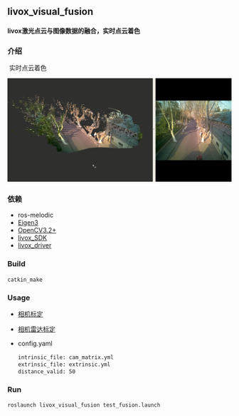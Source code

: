 ## livox_visual_fusion

#### livox激光点云与图像数据的融合，实时点云着色

### 介绍

​	实时点云着色

![三维信息采集与处理](${image}/三维信息采集与处理-1635996193395.png)

### 依赖

- ros-melodic
- [Eigen3](https://github.com/artsy/eigen)
- [OpenCV3.2+](https://github.com/opencv/opencv)
- [livox_SDK](https://github.com/Livox-SDK/Livox-SDK)
- [livox_driver](https://github.com/Livox-SDK/livox_ros_driver)

### Build

```
catkin_make
```

### Usage

- [相机标定](https://github.com/ethz-asl/kalibr)

- [相机雷达标定](https://gitee.com/csc105/dashboard/projects/csc105_slam_group/lidar_camera_calib/tree/calib_ui)

- config.yaml

  ```
  intrinsic_file: cam_matrix.yml
  extrinsic_file: extrinsic.yml
  distance_valid: 50
  ```

### Run

```
roslaunch livox_visual_fusion test_fusion.launch
```

